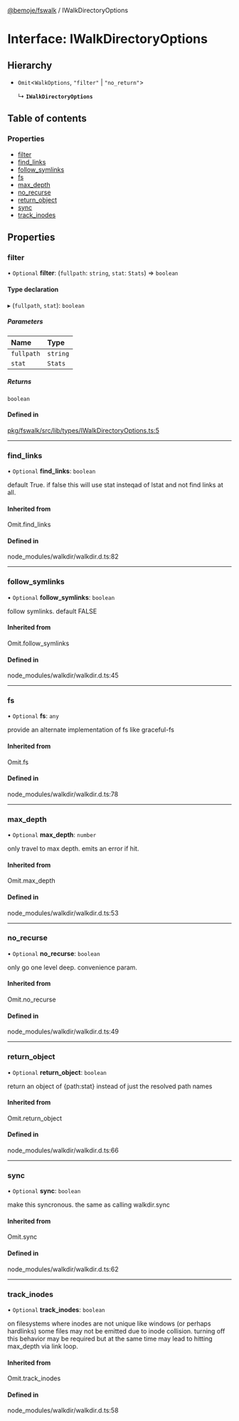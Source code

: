 [@bemoje/fswalk](https://github.com/bemoje/tsmono/blob/main/docs/md/fswalk/index.md) / IWalkDirectoryOptions

# Interface: IWalkDirectoryOptions

## Hierarchy

- `Omit`<`WalkOptions`, ``"filter"`` \| ``"no_return"``\>

  ↳ **`IWalkDirectoryOptions`**

## Table of contents

### Properties

- [filter](https://github.com/bemoje/tsmono/blob/main/docs/md/fswalk/interfaces/IWalkDirectoryOptions.md#filter)
- [find\_links](https://github.com/bemoje/tsmono/blob/main/docs/md/fswalk/interfaces/IWalkDirectoryOptions.md#find_links)
- [follow\_symlinks](https://github.com/bemoje/tsmono/blob/main/docs/md/fswalk/interfaces/IWalkDirectoryOptions.md#follow_symlinks)
- [fs](https://github.com/bemoje/tsmono/blob/main/docs/md/fswalk/interfaces/IWalkDirectoryOptions.md#fs)
- [max\_depth](https://github.com/bemoje/tsmono/blob/main/docs/md/fswalk/interfaces/IWalkDirectoryOptions.md#max_depth)
- [no\_recurse](https://github.com/bemoje/tsmono/blob/main/docs/md/fswalk/interfaces/IWalkDirectoryOptions.md#no_recurse)
- [return\_object](https://github.com/bemoje/tsmono/blob/main/docs/md/fswalk/interfaces/IWalkDirectoryOptions.md#return_object)
- [sync](https://github.com/bemoje/tsmono/blob/main/docs/md/fswalk/interfaces/IWalkDirectoryOptions.md#sync)
- [track\_inodes](https://github.com/bemoje/tsmono/blob/main/docs/md/fswalk/interfaces/IWalkDirectoryOptions.md#track_inodes)

## Properties

### filter

• `Optional` **filter**: (`fullpath`: `string`, `stat`: `Stats`) => `boolean`

#### Type declaration

▸ (`fullpath`, `stat`): `boolean`

##### Parameters

| Name | Type |
| :------ | :------ |
| `fullpath` | `string` |
| `stat` | `Stats` |

##### Returns

`boolean`

#### Defined in

[pkg/fswalk/src/lib/types/IWalkDirectoryOptions.ts:5](https://github.com/bemoje/tsmono/blob/87185a0/pkg/fswalk/src/lib/types/IWalkDirectoryOptions.ts#L5)

___

### find\_links

• `Optional` **find\_links**: `boolean`

default True. if false this will use stat insteqad of lstat and not find links at all.

#### Inherited from

Omit.find\_links

#### Defined in

node_modules/walkdir/walkdir.d.ts:82

___

### follow\_symlinks

• `Optional` **follow\_symlinks**: `boolean`

follow symlinks. default FALSE

#### Inherited from

Omit.follow\_symlinks

#### Defined in

node_modules/walkdir/walkdir.d.ts:45

___

### fs

• `Optional` **fs**: `any`

provide an alternate implementation of fs like graceful-fs

#### Inherited from

Omit.fs

#### Defined in

node_modules/walkdir/walkdir.d.ts:78

___

### max\_depth

• `Optional` **max\_depth**: `number`

only travel to max depth. emits an error if hit.

#### Inherited from

Omit.max\_depth

#### Defined in

node_modules/walkdir/walkdir.d.ts:53

___

### no\_recurse

• `Optional` **no\_recurse**: `boolean`

only go one level deep. convenience param.

#### Inherited from

Omit.no\_recurse

#### Defined in

node_modules/walkdir/walkdir.d.ts:49

___

### return\_object

• `Optional` **return\_object**: `boolean`

return an object of {path:stat} instead of just the resolved path names

#### Inherited from

Omit.return\_object

#### Defined in

node_modules/walkdir/walkdir.d.ts:66

___

### sync

• `Optional` **sync**: `boolean`

make this syncronous. the same as calling walkdir.sync

#### Inherited from

Omit.sync

#### Defined in

node_modules/walkdir/walkdir.d.ts:62

___

### track\_inodes

• `Optional` **track\_inodes**: `boolean`

on filesystems where inodes are not unique like windows (or perhaps hardlinks) some files may not be emitted due to inode collision.
turning off this behavior may be required but at the same time may lead to hitting max_depth via link loop.

#### Inherited from

Omit.track\_inodes

#### Defined in

node_modules/walkdir/walkdir.d.ts:58
